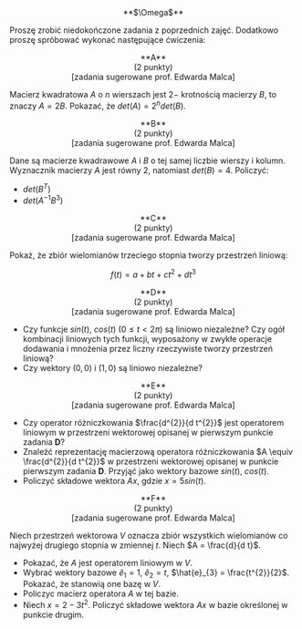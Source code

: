 <center>
**$\Omega$**
</center>

Proszę zrobić niedokończone zadania z poprzednich zajęć. 
Dodatkowo proszę spróbować wykonać następujące ćwiczenia:

<center>
**A**
</center>

<center>
(2 punkty)
</center>

<center>
[zadania sugerowane prof. Edwarda Malca]
</center>

Macierz kwadratowa $A$ o $n$ wierszach jest $2-$ krotnością macierzy
$B$, to znaczy $A = 2 B$. Pokazać, że $det(A) = 2^{n} det(B)$.

<center>
**B**
</center>

<center>
(2 punkty)
</center>

<center>
[zadania sugerowane prof. Edwarda Malca]
</center>

Dane są macierze kwadrawowe $A$ i $B$ o tej samej liczbie wierszy
i kolumn. Wyznacznik macierzy $A$ jest równy $2$, natomiast 
$det(B) = 4$. Policzyć:

- $det(B^{T})$
- $det(A^{-1} B^{3})$

<center>
**C**
</center>

<center>
(2 punkty)
</center>

<center>
[zadania sugerowane prof. Edwarda Malca]
</center>

Pokaż, że zbiór wielomianów trzeciego stopnia tworzy
przestrzeń liniową:

$$f(t) = a + b t + c t^{2} + d t^{3}$$

<center>
**D**
</center>

<center>
(2 punkty)
</center>

<center>
[zadania sugerowane prof. Edwarda Malca]
</center>

- Czy funkcje $sin(t)$, $cos(t)$ ($0 \leq t \lt 2 \pi$) są liniowo niezależne?
  Czy ogół kombinacji liniowych tych funkcji, wyposażony w zwykłe operacje dodawania
	i mnożenia przez liczny rzeczywiste tworzy przestrzeń liniową?
- Czy wektory $(0 , 0)$ i $(1 , 0)$ są liniowo niezależne?

<center>
**E**
</center>

<center>
(2 punkty)
</center>

<center>
[zadania sugerowane prof. Edwarda Malca]
</center>

- Czy operator różniczkowania $\frac{d^{2}}{d t^{2}}$ jest operatorem 
  liniowym w przestrzeni wektorowej opisanej w pierwszym punkcie zadania **D**?
- Znaleźć reprezentację macierzową operatora różniczkowania $A \equiv \frac{d^{2}}{d t^{2}}$
  w przestrzeni wektorowej opisanej w punkcie pierwszym zadania **D**. Przyjąć jako wektory
  bazowe $sin(t)$, $cos(t)$.
- Policzyć składowe wektora $A x$, gdzie $x = 5 sin(t)$.

<center>
**F**
</center>

<center>
(2 punkty)
</center>

<center>
[zadania sugerowane prof. Edwarda Malca]
</center>

Niech przestrzeń wektorowa $V$ oznacza zbiór wszystkich wielomianów 
co najwyżej drugiego stopnia w zmiennej $t$. Niech $A = \frac{d}{d t}$.

- Pokazać, że $A$ jest operatorem liniowym w $V$.
- Wybrać wektory bazowe $\hat{e}_{1} = 1$, $\hat{e}_{2} = t$,
  $\hat{e}_{3} = \frac{t^{2}}{2}$. Pokazać, że stanowią one bazę w $V$.
- Policzyc macierz operatora $A$ w tej bazie.
- Niech $x = 2 - 3 t^{2}$. Policzyć składowe wektora $A x$ w bazie określonej
  w punkcie drugim.
